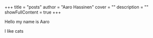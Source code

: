 +++
title = "posts"
author = "Aaro Hassinen"
cover = ""
description = ""
showFullContent = true
+++

Hello my name is Aaro

I like cats
